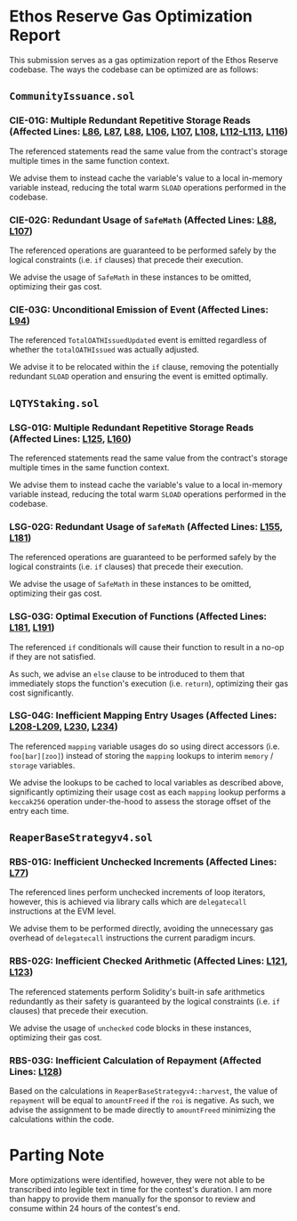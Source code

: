# Ethos Reserve Gas Optimization Report

This submission serves as a gas optimization report of the Ethos Reserve codebase. The ways the codebase can be optimized are as follows:

## `CommunityIssuance.sol`

### CIE-01G: Multiple Redundant Repetitive Storage Reads (Affected Lines: [L86](https://github.com/code-423n4/2023-02-ethos/blob/main/Ethos-Core/contracts/LQTY/CommunityIssuance.sol#L86), [L87](https://github.com/code-423n4/2023-02-ethos/blob/main/Ethos-Core/contracts/LQTY/CommunityIssuance.sol#L87), [L88](https://github.com/code-423n4/2023-02-ethos/blob/main/Ethos-Core/contracts/LQTY/CommunityIssuance.sol#L88), [L106](https://github.com/code-423n4/2023-02-ethos/blob/main/Ethos-Core/contracts/LQTY/CommunityIssuance.sol#L106), [L107](https://github.com/code-423n4/2023-02-ethos/blob/main/Ethos-Core/contracts/LQTY/CommunityIssuance.sol#L107), [L108](https://github.com/code-423n4/2023-02-ethos/blob/main/Ethos-Core/contracts/LQTY/CommunityIssuance.sol#L108), [L112-L113](https://github.com/code-423n4/2023-02-ethos/blob/main/Ethos-Core/contracts/LQTY/CommunityIssuance.sol#L112-L113), [L116](https://github.com/code-423n4/2023-02-ethos/blob/main/Ethos-Core/contracts/LQTY/CommunityIssuance.sol#L116))

The referenced statements read the same value from the contract's storage multiple times in the same function context.

We advise them to instead cache the variable's value to a local in-memory variable instead, reducing the total warm `SLOAD` operations performed in the codebase.

### CIE-02G: Redundant Usage of `SafeMath` (Affected Lines: [L88](https://github.com/code-423n4/2023-02-ethos/blob/main/Ethos-Core/contracts/LQTY/CommunityIssuance.sol#L88), [L107](https://github.com/code-423n4/2023-02-ethos/blob/main/Ethos-Core/contracts/LQTY/CommunityIssuance.sol#L107))

The referenced operations are guaranteed to be performed safely by the logical constraints (i.e. `if` clauses) that precede their execution.

We advise the usage of `SafeMath` in these instances to be omitted, optimizing their gas cost.

### CIE-03G: Unconditional Emission of Event (Affected Lines: [L94](https://github.com/code-423n4/2023-02-ethos/blob/main/Ethos-Core/contracts/LQTY/CommunityIssuance.sol#L94))

The referenced `TotalOATHIssuedUpdated` event is emitted regardless of whether the `totalOATHIssued` was actually adjusted.

We advise it to be relocated within the `if` clause, removing the potentially redundant `SLOAD` operation and ensuring the event is emitted optimally.

## `LQTYStaking.sol`

### LSG-01G: Multiple Redundant Repetitive Storage Reads (Affected Lines: [L125](https://github.com/code-423n4/2023-02-ethos/blob/main/Ethos-Core/contracts/LQTY/LQTYStaking.sol#L125), [L160](https://github.com/code-423n4/2023-02-ethos/blob/main/Ethos-Core/contracts/LQTY/LQTYStaking.sol#L160))

The referenced statements read the same value from the contract's storage multiple times in the same function context.

We advise them to instead cache the variable's value to a local in-memory variable instead, reducing the total warm `SLOAD` operations performed in the codebase.

### LSG-02G: Redundant Usage of `SafeMath` (Affected Lines: [L155](https://github.com/code-423n4/2023-02-ethos/blob/main/Ethos-Core/contracts/LQTY/LQTYStaking.sol#L155), [L181](https://github.com/code-423n4/2023-02-ethos/blob/main/Ethos-Core/contracts/LQTY/LQTYStaking.sol#L181))

The referenced operations are guaranteed to be performed safely by the logical constraints (i.e. `if` clauses) that precede their execution.

We advise the usage of `SafeMath` in these instances to be omitted, optimizing their gas cost.

### LSG-03G: Optimal Execution of Functions (Affected Lines: [L181](https://github.com/code-423n4/2023-02-ethos/blob/main/Ethos-Core/contracts/LQTY/LQTYStaking.sol#L181), [L191](https://github.com/code-423n4/2023-02-ethos/blob/main/Ethos-Core/contracts/LQTY/LQTYStaking.sol#L191))

The referenced `if` conditionals will cause their function to result in a no-op if they are not satisfied.

As such, we advise an `else` clause to be introduced to them that immediately stops the function's execution (i.e. `return`), optimizing their gas cost significantly.

### LSG-04G: Inefficient Mapping Entry Usages (Affected Lines: [L208-L209](https://github.com/code-423n4/2023-02-ethos/blob/main/Ethos-Core/contracts/LQTY/LQTYStaking.sol#L208-L209), [L230](https://github.com/code-423n4/2023-02-ethos/blob/main/Ethos-Core/contracts/LQTY/LQTYStaking.sol#L230), [L234](https://github.com/code-423n4/2023-02-ethos/blob/main/Ethos-Core/contracts/LQTY/LQTYStaking.sol#L234))

The referenced `mapping` variable usages do so using direct accessors (i.e. `foo[bar][zoo]`) instead of storing the `mapping` lookups to interim `memory` / `storage` variables.

We advise the lookups to be cached to local variables as described above, significantly optimizing their usage cost as each `mapping` lookup performs a `keccak256` operation under-the-hood to assess the storage offset of the entry each time.

## `ReaperBaseStrategyv4.sol`

### RBS-01G: Inefficient Unchecked Increments (Affected Lines: [L77](https://github.com/code-423n4/2023-02-ethos/blob/main/Ethos-Vault/contracts/abstract/ReaperBaseStrategyv4.sol#L77))

The referenced lines perform unchecked increments of loop iterators, however, this is achieved via library calls which are `delegatecall` instructions at the EVM level.

We advise them to be performed directly, avoiding the unnecessary gas overhead of `delegatecall` instructions the current paradigm incurs.

### RBS-02G: Inefficient Checked Arithmetic (Affected Lines: [L121](https://github.com/code-423n4/2023-02-ethos/blob/main/Ethos-Vault/contracts/abstract/ReaperBaseStrategyv4.sol#L121), [L123](https://github.com/code-423n4/2023-02-ethos/blob/main/Ethos-Vault/contracts/abstract/ReaperBaseStrategyv4.sol#L123))

The referenced statements perform Solidity's built-in safe arithmetics redundantly as their safety is guaranteed by the logical constraints (i.e. `if` clauses) that precede their execution.

We advise the usage of `unchecked` code blocks in these instances, optimizing their gas cost.

### RBS-03G: Inefficient Calculation of Repayment (Affected Lines: [L128](https://github.com/code-423n4/2023-02-ethos/blob/main/Ethos-Vault/contracts/abstract/ReaperBaseStrategyv4.sol#L128))

Based on the calculations in `ReaperBaseStrategyv4::harvest`, the value of `repayment` will be equal to `amountFreed` if the `roi` is negative. As such, we advise the assignment to be made directly to `amountFreed` minimizing the calculations within the code.

# Parting Note

More optimizations were identified, however, they were not able to be transcribed into legible text in time for the contest's duration. I am more than happy to provide them manually for the sponsor to review and consume within 24 hours of the contest's end.